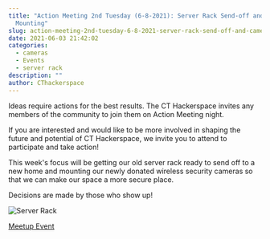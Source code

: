 ```yaml
---
title: "Action Meeting 2nd Tuesday (6-8-2021): Server Rack Send-off and Camera
  Mounting"
slug: action-meeting-2nd-tuesday-6-8-2021-server-rack-send-off-and-camera-mounting
date: 2021-06-03 21:42:02
categories:
  - cameras
  - Events
  - server rack
description: ""
author: CThackerspace
---
```



Ideas require actions for the best results. The CT Hackerspace invites any members of the community to join them on Action Meeting night.

If you are interested and would like to be more involved in shaping the future and potential of CT Hackerspace, we invite you to attend to participate and take action!

This week's focus will be getting our old server rack ready to send off to a new home and mounting our newly donated wireless security cameras so that we can make our space a more secure place.

Decisions are made by those who show up!

![Server Rack](/uploads/2021/06/159-1595842_large-network-rack-full-of-server-rack-icon-806x1024.jpg)

[Meetup Event](https://www.meetup.com/CT-Hackerspace/events/tbwtgsyccjblb/)

